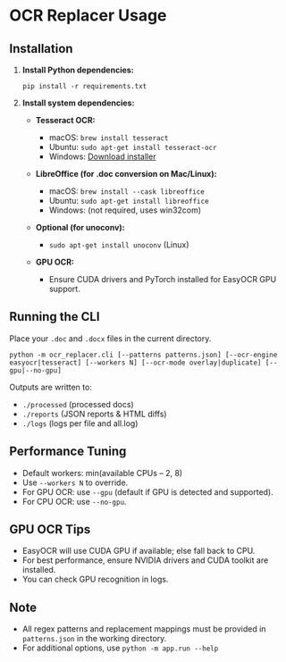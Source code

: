 # OCR Replacer Usage

## Installation

1. **Install Python dependencies:**
   ```
   pip install -r requirements.txt
   ```

2. **Install system dependencies:**

   - **Tesseract OCR:**
     - macOS: `brew install tesseract`
     - Ubuntu: `sudo apt-get install tesseract-ocr`
     - Windows: [Download installer](https://github.com/tesseract-ocr/tesseract)

   - **LibreOffice (for .doc conversion on Mac/Linux):**
     - macOS: `brew install --cask libreoffice`
     - Ubuntu: `sudo apt-get install libreoffice`
     - Windows: (not required, uses win32com)

   - **Optional (for unoconv):**
     - `sudo apt-get install unoconv` (Linux)

   - **GPU OCR:**
     - Ensure CUDA drivers and PyTorch installed for EasyOCR GPU support.

## Running the CLI

Place your `.doc` and `.docx` files in the current directory.

```
python -m ocr_replacer.cli [--patterns patterns.json] [--ocr-engine easyocr|tesseract] [--workers N] [--ocr-mode overlay|duplicate] [--gpu|--no-gpu]
```

Outputs are written to:
- `./processed` (processed docs)
- `./reports` (JSON reports & HTML diffs)
- `./logs` (logs per file and all.log)

## Performance Tuning

- Default workers: min(available CPUs – 2, 8)
- Use `--workers N` to override.
- For GPU OCR: use `--gpu` (default if GPU is detected and supported).
- For CPU OCR: use `--no-gpu`.

## GPU OCR Tips

- EasyOCR will use CUDA GPU if available; else fall back to CPU.
- For best performance, ensure NVIDIA drivers and CUDA toolkit are installed.
- You can check GPU recognition in logs.

## Note

- All regex patterns and replacement mappings must be provided in `patterns.json` in the working directory.
- For additional options, use `python -m app.run --help`